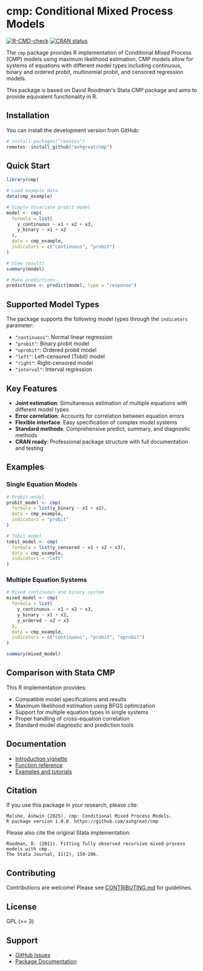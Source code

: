 # cmp: Conditional Mixed Process Models

[![R-CMD-check](https://github.com/yourname/cmp/workflows/R-CMD-check/badge.svg)](https://github.com/yourname/cmp/actions)
[![CRAN status](https://www.r-pkg.org/badges/version/cmp)](https://CRAN.R-project.org/package=cmp)

The `cmp` package provides R implementation of Conditional Mixed Process (CMP) models using maximum likelihood estimation. CMP models allow for systems of equations with different model types including continuous, binary and ordered probit, multinomial probit, and censored regression models.

This package is based on David Roodman's Stata CMP package and aims to provide equivalent functionality in R.

## Installation

You can install the development version from GitHub:

```r
# install.packages("remotes")
remotes::install_github("ashgreat/cmp")
```

## Quick Start

```r
library(cmp)

# Load example data
data(cmp_example)

# Simple bivariate probit model
model <- cmp(
  formula = list(
    y_continuous ~ x1 + x2 + x3,
    y_binary ~ x1 + x2
  ),
  data = cmp_example,
  indicators = c("continuous", "probit")
)

# View results
summary(model)

# Make predictions
predictions <- predict(model, type = "response")
```

## Supported Model Types

The package supports the following model types through the `indicators` parameter:

- `"continuous"`: Normal linear regression
- `"probit"`: Binary probit model
- `"oprobit"`: Ordered probit model
- `"left"`: Left-censored (Tobit) model
- `"right"`: Right-censored model
- `"interval"`: Interval regression

## Key Features

- **Joint estimation**: Simultaneous estimation of multiple equations with different model types
- **Error correlation**: Accounts for correlation between equation errors
- **Flexible interface**: Easy specification of complex model systems
- **Standard methods**: Comprehensive predict, summary, and diagnostic methods
- **CRAN ready**: Professional package structure with full documentation and testing

## Examples

### Single Equation Models

```r
# Probit model
probit_model <- cmp(
  formula = list(y_binary ~ x1 + x2),
  data = cmp_example,
  indicators = "probit"
)

# Tobit model
tobit_model <- cmp(
  formula = list(y_censored ~ x1 + x2 + x3),
  data = cmp_example,
  indicators = "left"
)
```

### Multiple Equation Systems

```r
# Mixed continuous and binary system
mixed_model <- cmp(
  formula = list(
    y_continuous ~ x1 + x2 + x3,
    y_binary ~ x1 + x2,
    y_ordered ~ x2 + x3
  ),
  data = cmp_example,
  indicators = c("continuous", "probit", "oprobit")
)

summary(mixed_model)
```

## Comparison with Stata CMP

This R implementation provides:

- Compatible model specifications and results
- Maximum likelihood estimation using BFGS optimization
- Support for multiple equation types in single systems
- Proper handling of cross-equation correlation
- Standard model diagnostic and prediction tools

## Documentation

- [Introduction vignette](vignettes/cmp-introduction.Rmd)
- [Function reference](R/)
- [Examples and tutorials](vignettes/)

## Citation

If you use this package in your research, please cite:

```
Malshe, Ashwin (2025). cmp: Conditional Mixed Process Models.
R package version 1.0.0. https://github.com/ashgreat/cmp
```

Please also cite the original Stata implementation:

```
Roodman, D. (2011). Fitting fully observed recursive mixed-process models with cmp.
The Stata Journal, 11(2), 159-206.
```

## Contributing

Contributions are welcome! Please see [CONTRIBUTING.md](CONTRIBUTING.md) for guidelines.

## License

GPL (>= 3)

## Support

- [GitHub Issues](https://github.com/ashgreat/cmp/issues)
- [Package Documentation](https://ashgreat.github.io/cmp/)
